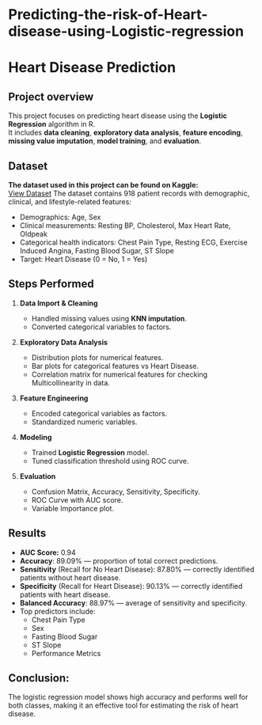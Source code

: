 # Predicting-the-risk-of-Heart-disease-using-Logistic-regression
# Heart Disease Prediction

## Project overview
This project focuses on predicting heart disease using the **Logistic Regression** algorithm in R.  
It includes **data cleaning**, **exploratory data analysis**, **feature encoding**, **missing value imputation**, **model training**, and **evaluation**.

## Dataset
**The dataset used in this project can be found on Kaggle:**  
[View Dataset](https://www.kaggle.com/datasets/fedesoriano/heart-failure-prediction?resource=download)
The dataset contains 918 patient records with demographic, clinical, and lifestyle-related features:
-	Demographics: Age, Sex
-	Clinical measurements: Resting BP, Cholesterol, Max Heart Rate, Oldpeak
-	Categorical health indicators: Chest Pain Type, Resting ECG, Exercise Induced Angina, Fasting Blood Sugar, ST Slope
-	Target: Heart Disease (0 = No, 1 = Yes)

## Steps Performed
1. **Data Import & Cleaning**
   - Handled missing values using **KNN imputation**.
   - Converted categorical variables to factors.

2. **Exploratory Data Analysis**
   - Distribution plots for numerical features.
   - Bar plots for categorical features vs Heart Disease.
   - Correlation matrix for numerical features for checking Multicollinearity in data.

3. **Feature Engineering**
   - Encoded categorical variables as factors.
   - Standardized numeric variables.

4. **Modeling**
   - Trained **Logistic Regression** model.
   - Tuned classification threshold using ROC curve.

5. **Evaluation**
   - Confusion Matrix, Accuracy, Sensitivity, Specificity.
   - ROC Curve with AUC score.
   - Variable Importance plot.

## Results
- **AUC Score:** 0.94
- **Accuracy**: 89.09% — proportion of total correct predictions.
- **Sensitivity** (Recall for No Heart Disease): 87.80% — correctly identified patients without heart disease.
- **Specificity** (Recall for Heart Disease): 90.13% — correctly identified patients with heart disease.
- **Balanced Accuracy**: 88.97% — average of sensitivity and specificity.
- Top predictors include:
  - Chest Pain Type
  - Sex
  - Fasting Blood Sugar
  - ST Slope
  - Performance Metrics
## Conclusion:
The logistic regression model shows high accuracy and performs well for both classes, making it an effective tool for estimating the risk of heart disease.
